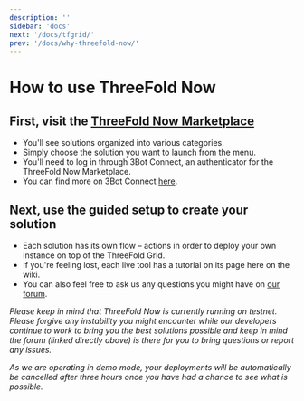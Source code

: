 ```yaml
---
description: ''
sidebar: 'docs'
next: '/docs/tfgrid/'
prev: '/docs/why-threefold-now/'
---
```


# How to use ThreeFold Now

## First, visit the [ThreeFold Now Marketplace](https://marketplace.threefold.io)

- You'll see solutions organized into various categories.
- Simply choose the solution you want to launch from the menu.
- You'll need to log in through 3Bot Connect, an authenticator for the ThreeFold Now Marketplace.
- You can find more on 3Bot Connect [here](https://manual.threefold.io/#/3botconnect_install).

## Next, use the guided setup to create your solution

- Each solution has its own flow – actions in order to deploy your own instance on top of the ThreeFold Grid.
- If you're feeling lost, each live tool has a tutorial on its page here on the wiki.
- You can also feel free to ask us any questions you might have on [our forum](https://forum.threefold.io).

*Please keep in mind that ThreeFold Now is currently running on testnet. Please forgive any instability you might encounter while our developers continue to work to bring you the best solutions possible and keep in mind the forum (linked directly above) is there for you to bring questions or report any issues.*

*As we are operating in demo mode, your deployments will be automatically be cancelled after three hours once you have had a chance to see what is possible.*